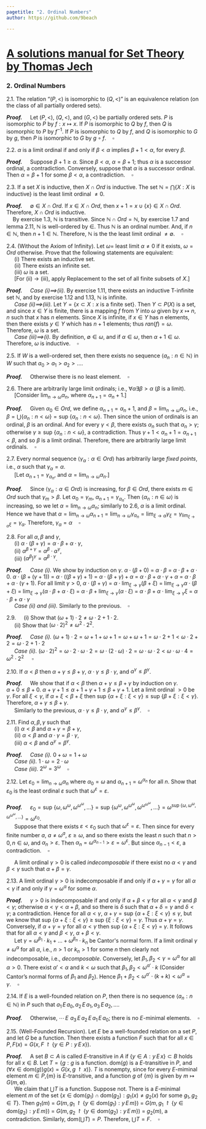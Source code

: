 ```yaml
---
pagetitle: "2. Ordinal Numbers"
author: https://github.com/9beach

---
```

# [A solutions manual for Set Theory by Thomas Jech](README.md)
### 2. Ordinal Numbers

2.1. The relation “$(P,<)$ is isomorphic to $(Q,<)$” is an equivalence
relation (on the class of all partially ordered sets).

**_Proof._**&nbsp;$\quad$Let $(P, <)$, $(Q, <)$, and $(G, <)$ be partially
ordered sets. $P$ is isomorphic to $P$ by $f:x\mapsto x$. If $P$ is
isomorphic to $Q$ by $f$, then $Q$ is isomorphic to $P$ by $f^{-1}$. If
$P$ is isomorphic to $Q$ by $f$, and $Q$ is isomorphic to $G$ by $g$,
then $P$ is isomorphic to $G$ by $g\circ f$.$\quad\square$

2.2. $\alpha$ is a limit ordinal if and only if $\beta <\alpha$ implies
$\beta+1<\alpha$, for every $\beta$.

**_Proof._**&nbsp;$\quad$Suppose $\beta+1\ge\alpha$. Since $\beta <\alpha$,
$\alpha =\beta + 1$; thus $\alpha$ is a successor ordinal, a contradiction.
Conversely, suppose that $\alpha$ is a successor ordinal. Then
$\alpha=\beta+1$ for some $\beta<\alpha$, a contradiction.$\quad\square$

2.3. If a set $X$ is inductive, then $X\cap Ord$ is inductive. The set
$\mathbb{N} =\bigcap\{X : X\text{ is inductive}\}$ is the least limit
ordinal $\neq 0$.

**_Proof._**&nbsp;$\quad$$\emptyset\in X\cap Ord$. If $x\in X\cap Ord$,
then $x + 1 = x\cup\{x\}\in X\cap Ord$. Therefore, $X\cap Ord$ is
inductive.\
$\quad$By exercise 1.3, $\mathbb{N}$ is transitive. Since $\mathbb{N}
\cap Ord=\mathbb{N}$, by exercise 1.7 and lemma 2.11, $\mathbb{N}$ is
well-ordered by $\in$. Thus $\mathbb{N}$ is an ordinal number. And,
if $n\in\mathbb{N}$, then $n + 1\in\mathbb{N}$. Therefore, $\mathbb{N}$
is the the least limit ordinal $\neq\emptyset$.$\quad\square$

2.4. (Without the Axiom of Infinity). Let $\omega =$ least limit $\alpha
\neq 0$ if it exists, $\omega = Ord$ otherwise. Prove that the following
statements are equivalent:\
&nbsp;$\quad$(i) There exists an inductive set.\
&nbsp;$\quad$(ii) There exists an infinite set.\
&nbsp;$\quad$(iii) $\omega$ is a set.\
&nbsp;$\quad$[For (ii) $\to$ (iii), apply Replacement to the set of all
finite subsets of $X$.]

**_Proof._**&nbsp;$\quad$_Case (i)$\implies$(ii)._ By exercise 1.11, there
exists an inductive T-infinite set $\mathbb{N}$, and by exercise 1.12 and
1.13, $\mathbb{N}$ is infinite.\
&nbsp;$\quad$_Case (ii)$\implies$(iii)._ Let $Y =\{x\subset X : x\text{ is a
finite set}\}$. Then $Y\subset P(X)$ is a set, and since $x\in Y$ is finite,
there is a mapping $f$ from $Y$ into $\omega$ given by $x\mapsto n$, $n$
such that $x$ has $n$ elements. Since $X$ is infinite, if $x\in Y$ has $n$
elements, then there exists $y\in Y$ which has $n+1$ elements; thus
$ran(f) =\omega$. Therefore, $\omega$ is a set.\
&nbsp;$\quad$_Case (iii)$\implies$(i)._ By definition, $\emptyset\in\omega$,
and if $\alpha\in\omega$, then $\alpha+1\in\omega$. Therefore, $\omega$ is
inductive.$\quad\square$

2.5. If $W$ is a well-ordered set, then there exists no sequence
$\langle a_n : n\in\mathbb{N}\rangle$ in $W$ such that
$a_0 >a_1 >a_2 >\ldots.$

**_Proof._**&nbsp;$\quad$Otherwise there is no least element.$\quad\square$

2.6. There are arbitrarily large limit ordinals; i.e., $\forall\alpha\exists
\beta >\alpha$ ($\beta$ is a limit).\
&nbsp;$\quad$[Consider $\lim_{n\to\omega}\alpha_n$, where $\alpha_{n+1} =
\alpha_n + 1$.]

**_Proof._**&nbsp;$\quad$Given $\alpha_0\in Ord$,
we define $\alpha_{n+1} =\alpha_n+1$, and $\beta=\lim_{n\to
\omega}\alpha_n$, i.e., $\beta=\bigcup\{\alpha_n:n<\omega\}=\text{sup }
\{\alpha_n:n<\omega\}$. Then since the union of ordinals is an ordinal,
$\beta$ is an ordinal. And for every $\gamma <\beta$, there exists
$\alpha_n$ such that $\alpha_n>\gamma$; otherwise $\gamma\ge\text{sup }
\{\alpha_n:n<\omega\}$, a contradiction.
Thus $\gamma+1<\alpha_n+1=\alpha_{n+1}<\beta$, and so
$\beta$ is a limit ordinal. Therefore, there are arbitrarily large limit ordinals.$\quad\square$

2.7. Every normal sequence $\langle\gamma_\alpha :\alpha\in Ord\rangle$ has
arbitrarily large _fixed points_, i.e., $\alpha$ such that $\gamma_\alpha =
\alpha$.\
&nbsp;$\quad$[Let $\alpha_{n+1}=\gamma_{\alpha_n}$, and $\alpha=\lim_{n\to
\omega}\alpha_n$.]

**_Proof._**&nbsp;$\quad$Since $\langle\gamma_\alpha :\alpha\in Ord\rangle$
is increasing, for $\beta\in Ord$, there exists $m\in Ord$ such that
$\gamma_m>\beta$.
Let $\alpha_0=\gamma_m$, $\alpha_{n+1}=\gamma_{\alpha_n}$. Then
$\langle\alpha_n:n\in\omega\rangle$ is increasing, so we let
$\alpha=\lim_{n\to\omega}\alpha_n$;
similarly to 2.6, $\alpha$ is a limit ordinal. Hence we have that
$\alpha=\lim_{n\to\omega}\alpha_{n+1}=
\lim_{n\to\omega}\gamma_{\alpha_{n}}=\lim_{\xi\to\alpha}\gamma_\xi=
\gamma_{\lim_{\xi\to\alpha}\xi}=\gamma_\alpha$. Therefore,
$\gamma_\alpha =\alpha$$\quad\square$

2.8. For all $\alpha,\beta$ and $\gamma$,\
&nbsp;$\quad$(i) $\alpha\cdot(\beta+\gamma)=\alpha\cdot\beta+
\alpha\cdot\gamma$,\
&nbsp;$\quad$(ii) $\alpha^{\beta+\gamma}=\alpha^{\beta}\cdot\alpha^{\gamma}$,\
&nbsp;$\quad$(iii) $(\alpha^{\beta})^{\gamma} =\alpha^{\beta\cdot\gamma}$.

**_Proof._**&nbsp;$\quad$_Case (i)._ We show by induction on $\gamma$.
$\alpha\cdot(\beta+0)$ $=$ $\alpha\cdot\beta$ $=$ $\alpha\cdot\beta +
\alpha\cdot 0$.
$\alpha\cdot(\beta+(\gamma+1))$ $=$ $\alpha\cdot((\beta+\gamma)+1)$ $=$
$\alpha\cdot(\beta+\gamma)+\alpha$ $=$ $\alpha\cdot\beta+
\alpha\cdot\gamma +\alpha$ $=$ $\alpha\cdot\beta+\alpha\cdot(\gamma+1)$.
For all limit $\gamma > 0$, $\alpha\cdot(\beta+\gamma)$ $=$
$\alpha\cdot\lim_{\xi\to\gamma}(\beta+\xi)$ $=$
$\lim_{\xi\to\gamma}\alpha\cdot(\beta+\xi)$ $=$
$\lim_{\xi\to\gamma}(\alpha\cdot\beta+\alpha\cdot\xi)$ $=$
$\alpha\cdot\beta+\lim_{\xi\to\gamma}(\alpha\cdot\xi)$
$=$ $\alpha\cdot\beta+\alpha\cdot\lim_{\xi\to\gamma}\xi$ $=$ $\alpha\cdot\beta+
\alpha\cdot\gamma$\
&nbsp;$\quad$_Case (ii) and (iii)._ Similarly to the previous.$\quad\square$

2.9.&nbsp;$\quad$(i) Show that $(\omega+1)\cdot 2\neq\omega\cdot 2+1\cdot 2$.\
&nbsp;$\quad$(ii) Show that $(\omega\cdot 2)^2\neq\omega^2\cdot 2^2$.

**_Proof._**&nbsp;$\quad$_Case (i)._ $(\omega+1)\cdot 2=\omega+1+\omega
+1=\omega+\omega+1=\omega\cdot 2 + 1 <\omega\cdot 2 + 2 =\omega\cdot 2
+1\cdot 2$\
&nbsp;$\quad$_Case (ii)._ $(\omega\cdot 2)^2=\omega\cdot 2\cdot\omega\cdot
2=\omega\cdot (2\cdot\omega)\cdot 2=\omega\cdot\omega\cdot 2<\omega\cdot\omega\cdot 4=\omega^2\cdot 2^2$
 $\quad\square$

2.10. If $\alpha<\beta$ then $\alpha+\gamma\le\beta+\gamma$, $\alpha
\cdot\gamma\le\beta\cdot\gamma$, and $\alpha^{\gamma}\le\beta^{\gamma}$.

**_Proof._**&nbsp;$\quad$We show that if $\alpha<\beta$ then
$\alpha+\gamma\le\beta+\gamma$ by induction on $\gamma$.\
$\alpha+0\le\beta+0$. $\alpha+\gamma+1\le\alpha+1+\gamma+1
\le\beta+\gamma+1$. Let a limit ordinal $> 0$ be $\gamma$.
For all $\xi<\gamma$, if $\alpha +\xi <\beta +\xi$ then
$\text{sup }\{\alpha +\xi :\xi<\gamma\}\le\text{sup }\{\beta +
\xi :\xi<\gamma\}$. Therefore, $\alpha+\gamma\le\beta+\gamma$.\
&nbsp;$\quad$Similarly to the previous, $\alpha
\cdot\gamma\le\beta\cdot\gamma$, and $\alpha^{\gamma}\le
\beta^{\gamma}$.$\quad\square$

2.11. Find $\alpha,\beta,\gamma$ such that\
&nbsp;$\quad$(i) $\alpha <\beta$ and $\alpha +\gamma =\beta +\gamma$,\
&nbsp;$\quad$(ii) $\alpha <\beta$ and $\alpha\cdot\gamma=\beta\cdot\gamma$,\
&nbsp;$\quad$(iii) $\alpha <\beta$ and $\alpha^{\gamma}=\beta^{\gamma}$.

**_Proof._**&nbsp;$\quad$_Case (i)._ $0+\omega=1+\omega$\
&nbsp;$\quad$_Case (ii)._ $1\cdot\omega=2\cdot\omega$\
&nbsp;$\quad$_Case (iii)._ $2^{\omega}=3^{\omega}$$\quad\square$

2.12. Let $\varepsilon_0 =\lim_{n\to\omega}\alpha_n$ where $\alpha_0 =
\omega$ and $\alpha_{n+1} =\omega^{\alpha_n}$ for all $n$. Show that
$\varepsilon_0$ is the least ordinal $\varepsilon$ such that
$\omega^{\varepsilon}=\varepsilon$.

**_Proof._**&nbsp;$\quad$$\varepsilon_0=\text{sup }\{\omega,\omega^\omega,
\omega^{\omega^\omega},\ldots\}=\text{sup }\{\omega^\omega,
\omega^{\omega^\omega},\omega^{\omega^{\omega^\omega}},\ldots\}=
\omega^{\text{sup }\{\omega,\omega^\omega,
\omega^{\omega^\omega},\ldots\}}=\omega^{\varepsilon_0}$.\
&nbsp;$\quad$Suppose that there exists $\varepsilon <\varepsilon_0$
such that $\omega^{\varepsilon}=\varepsilon$. Then since for every finite
number $a$, $a\neq\omega^a$, $\varepsilon\ge\omega$, and so there
exists the least $n$ such that $n>0, n\in\omega$, and $\alpha_n >
\varepsilon$. Then
$\alpha_n=\omega^{\alpha_{n-1}}>\varepsilon=\omega^\varepsilon$. But
since $\alpha_{n-1}<\varepsilon$, a contradiction.$\quad\square$

&nbsp;$\quad$A limit ordinal $\gamma > 0$ is called _indecomposable_ if
there exist no $\alpha <\gamma$ and $\beta <\gamma$ such that
$\alpha+\beta=\gamma$.

2.13. A limit ordinal $\gamma > 0$ is indecomposable if and only if $\alpha
+\gamma =\gamma$ for all $\alpha <\gamma$ if and only if $\gamma
=\omega^{\alpha}$ for some $\alpha$.

**_Proof._**&nbsp;$\quad$$\gamma > 0$ is indecomposable
if and only if $\alpha+\beta<\gamma$ for all
$\alpha <\gamma$ and $\beta <\gamma$; otherwise
$\alpha<\gamma<\alpha+\beta$, and so there is $\delta$ such that
$\alpha+\delta=\gamma$ and $\delta<\gamma$; a contradiction. Hence
for all $\alpha <\gamma$, $\alpha+\gamma=\text{sup }\{\alpha+\xi :\xi <
\gamma\}\le\gamma$, but we know that $\text{sup }\{\alpha+\xi :\xi <
\gamma\}$ $\ge$ $\text{sup }\{\xi :\xi <\gamma\}=\gamma$. Thus $\alpha
+\gamma=\gamma$. Conversely, if
$\alpha +\gamma =\gamma$ for all $\alpha <\gamma$ then
$\text{sup }\{\alpha+\xi :\xi <\gamma\}$ $=$ $\gamma$. It follows that
for all $\alpha <\gamma$ and $\beta <\gamma$, $\alpha+\beta<\gamma$.\
&nbsp;$\quad$Let $\gamma=\omega^{\beta_1}\cdot k_1
+\ldots+\omega^{\beta_n}\cdot k_n$ be Cantor's normal form.
If a limit ordinal $\gamma\ne\omega^\alpha$ for
all $\alpha$, i.e., $n>1$ or $k_n>1$ for some $n$ then clearly not indecomposable, i.e.,
_decomposable_.
Conversely, let $\beta_1,\beta_2<\gamma=\omega^\alpha$ for all $\alpha>0$.
There exist $\alpha'<\alpha$ and $k<\omega$ such
that $\beta_1,\beta_2<\omega^{\alpha'}\cdot k$ (Consider Cantor’s
normal forms of $\beta_1$ and $\beta_2$). Hence $\beta_1 +\beta_2 <
\omega^{\alpha'}\cdot (k+k) <\omega^\alpha=\gamma$.$\quad\square$

2.14. If $E$ is a well-founded relation on $P$, then there is no sequence
$\langle a_n : n\in\mathbb{N}\rangle$ in $P$ such that $a_1\,E\,a_0,
\,a_2\,E\,a_1,\,a_3\,E\,a_2,\,\ldots$.

**_Proof._**&nbsp;$\quad$Otherwise, $\cdots\,E\,\,a_3\,E\,a_2\,E\,a_1\,E\,
a_0$; there is no $E$-minimal elements.$\quad\square$

2.15. (Well-Founded Recursion). Let $E$ be a well-founded relation on a set
$P$, and let $G$ be a function. Then there exists a function $F$ such that
for all $x\in P, F(x)=G(x,F\upharpoonright\{y\in P:y\,E\,x\})$.

**_Proof._**&nbsp;$\quad$A set $B\subset A$ is called $E$-transitive in $A$
if $\{y\in A:y\,E\,x\}\subset B$ holds for all $x\in B$. Let $T =\{g : g$
is a function. $\text{dom}(g)$ is a $E$-transitive in $P$, and
$(\forall x\in\text{dom}(g))g(x) = G(x, g\upharpoonright x)\}$.
$T$ is nonempty, since for every $E$-miminal element $m\in P$,\{m\} is
$E$-transitive, and a function $g$ of $\{m\}$ is given by $m\mapsto G(m,
\emptyset)$.\
&nbsp;$\quad$We claim that $\bigcup T$ is a function. Suppose not.
There is a $E$-minimal element $m$ of the set
$\{x\in\text{dom}(g_1)\cap\text{dom}(g_2) : g_1(x)\neq g_2(x)$
for some $g_1, g_2\in T\}$.
Then $g_1(m)$ $=$ $G(m, g_1\upharpoonright\{y\in\text{dom}(g_1): y\,E\,m\})$ $=$
$G(m, g_1\upharpoonright\{y\in\text{dom}(g_2): y\,E\,m\})$ $=$
$G(m, g_2\upharpoonright\{y\in\text{dom}(g_2): y\,E\,m\})$ $=$
$g_2(m)$,
a contradiction. Similarly, dom($\bigcup T)=P$. Therefore,
$\bigcup T=F$.$\quad\square$
